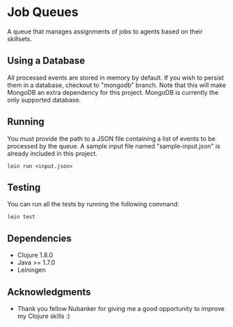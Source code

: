 # Job Queues

A queue that manages assignments of jobs to agents based on their skillsets.

## Using a Database

All processed events are stored in memory by default. If you wish to persist them in a database, checkout to "mongodb" branch. Note that this will make MongoDB an extra dependency for this project. MongoDB is currently the only supported database.

## Running

You must provide the path to a JSON file containing a list of events to be processed by the queue. A sample input file named "sample-input.json" is already included in this project.

```
lein run <input.json>
```

## Testing

You can run all the tests by running the following command:

```
lein test
```

## Dependencies

* Clojure 1.8.0
* Java >= 1.7.0
* Leiningen

## Acknowledgments

* Thank you fellow Nubanker for giving me a good opportunity to improve my Clojure skills :)